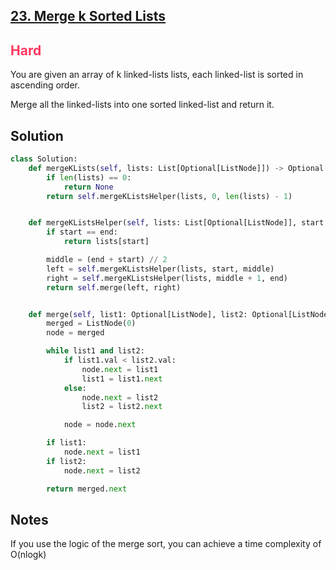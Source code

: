 ## [23. Merge k Sorted Lists](https://leetcode.com/problems/merge-k-sorted-lists/)

<h2 style="color:#ff375f">Hard</h2>
You are given an array of k linked-lists lists, each linked-list is sorted in ascending order.

Merge all the linked-lists into one sorted linked-list and return it.

## Solution
```python
class Solution:
    def mergeKLists(self, lists: List[Optional[ListNode]]) -> Optional[ListNode]:
        if len(lists) == 0: 
            return None
        return self.mergeKListsHelper(lists, 0, len(lists) - 1)


    def mergeKListsHelper(self, lists: List[Optional[ListNode]], start: int, end: int) -> Optional[ListNode]:
        if start == end:
            return lists[start]

        middle = (end + start) // 2
        left = self.mergeKListsHelper(lists, start, middle)
        right = self.mergeKListsHelper(lists, middle + 1, end)
        return self.merge(left, right)


    def merge(self, list1: Optional[ListNode], list2: Optional[ListNode]) -> Optional[ListNode]:
        merged = ListNode(0)
        node = merged

        while list1 and list2:
            if list1.val < list2.val:
                node.next = list1
                list1 = list1.next
            else:
                node.next = list2
                list2 = list2.next

            node = node.next

        if list1:
            node.next = list1
        if list2:
            node.next = list2

        return merged.next
```

## Notes
If you use the logic of the merge sort, you can achieve a time complexity of O(nlogk)

